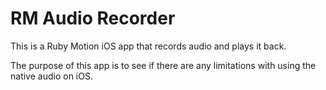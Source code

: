 # RM Audio Recorder

This is a Ruby Motion iOS app that records audio and plays it back.

The purpose of this app is to see if there are any limitations with using the native audio on iOS.
